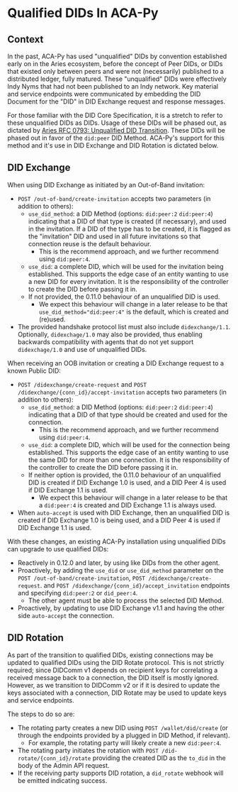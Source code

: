 # Qualified DIDs In ACA-Py

## Context

In the past, ACA-Py has used "unqualified" DIDs by convention established early on in the Aries ecosystem, before the concept of Peer DIDs, or DIDs that existed only between peers and were not (necessarily) published to a distributed ledger, fully matured. These "unqualified" DIDs were effectively Indy Nyms that had not been published to an Indy network. Key material and service endpoints were communicated by embedding the DID Document for the "DID" in DID Exchange request and response messages.

For those familiar with the DID Core Specification, it is a stretch to refer to these unqualified DIDs as DIDs. Usage of these DIDs will be phased out, as dictated by [Aries RFC 0793: Unqualified DID Transition][rfc0793]. These DIDs will be phased out in favor of the `did:peer` DID Method. ACA-Py's support for this method and it's use in DID Exchange and DID Rotation is dictated below.

[rfc0793]: https://github.com/decentralized-identity/aries-rfcs/blob/50d148b812c45af3fc847c1e7033b084683dceb7/features/0793-unqualfied-dids-transition/README.md

## DID Exchange

When using DID Exchange as initiated by an Out-of-Band invitation:

- `POST /out-of-band/create-invitation` accepts two parameters (in addition to others):
  - `use_did_method`: a DID Method (options: `did:peer:2` `did:peer:4`) indicating that a DID of that type is created (if necessary), and used in the invitation. If a DID of the type has to be created, it is flagged as the "invitation" DID and used in all future invitations so that connection reuse is the default behaviour.
    - This is the recommend approach, and we further recommend using `did:peer:4`.
  - `use_did`: a complete DID, which will be used for the invitation being established.  This supports the edge case of an entity wanting to use a new DID for every invitation. It is the responsibility of the controller to create the DID before passing it in.
  - If not provided, the 0.11.0 behaviour of an unqualified DID is used.
    - We expect this behaviour will change in a later release to be that `use_did_method="did:peer:4"` is the default, which is created and (re)used.
- The provided handshake protocol list must also include `didexchange/1.1`. Optionally, `didexchage/1.0` may also be provided, thus enabling backwards compatibility with agents that do not yet support `didexchage/1.0` and use of unqualified DIDs.

When receiving an OOB invitation or creating a DID Exchange request to a known Public DID:

- `POST /didexchange/create-request` and `POST /didexchange/{conn_id}/accept-invitation` accepts two parameters (in addition to others):
   - `use_did_method`: a DID Method (options: `did:peer:2` `did:peer:4`) indicating that a DID of that type should be created and used for the connection.
      - This is the recommend approach, and we further recommend using `did:peer:4`.
   - `use_did`: a complete DID, which will be used for the connection being established. This supports the edge case of an entity wanting to use the same DID for more than one connection. It is the responsibility of the controller to create the DID before passing it in.
   - If neither option is provided, the 0.11.0 behaviour of an unqualified DID is created if DID Exchange 1.0 is used, and a DID Peer 4 is used if DID Exchange 1.1 is used.
     - We expect this behaviour will change in a later release to be that a `did:peer:4` is created and DID Exchange 1.1 is always used.
- When `auto-accept` is used with DID Exchange, then an unqualified DID is created if DID Exchange 1.0 is being used, and a DID Peer 4 is used if DID Exchange 1.1 is used.

With these changes, an existing ACA-Py installation using unqualified DIDs can upgrade to use qualified DIDs:

- Reactively in 0.12.0 and later, by using like DIDs from the other agent.
- Proactively, by adding the `use_did` or `use_did_method` parameter on the `POST /out-of-band/create-invitation`, `POST /didexchange/create-request`. and `POST /didexchange/{conn_id}/accept_invitation` endpoints and specifying `did:peer:2` or `did_peer:4`.
  - The other agent must be able to process the selected DID Method.
- Proactively, by updating to use DID Exchange v1.1 and having the other side `auto-accept` the connection.

## DID Rotation

As part of the transition to qualified DIDs, existing connections may be updated to qualified DIDs using the DID Rotate protocol. This is not strictly required; since DIDComm v1 depends on recipient keys for correlating a received message back to a connection, the DID itself is mostly ignored. However, as we transition to DIDComm v2 or if it is desired to update the keys associated with a connection, DID Rotate may be used to update keys and service endpoints.

The steps to do so are:

- The rotating party creates a new DID using `POST /wallet/did/create` (or through the endpoints provided by a plugged in DID Method, if relevant).
  - For example, the rotating party will likely create a new `did:peer:4`.
- The rotating party initiates the rotation with `POST /did-rotate/{conn_id}/rotate` providing the created DID as the `to_did` in the body of the Admin API request.
- If the receiving party supports DID rotation, a `did_rotate` webhook will be emitted indicating success.
